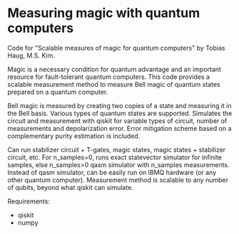 # Measuring magic with quantum computers

Code for "Scalable measures of magic for quantum computers" by Tobias Haug, M.S. Kim.

Magic is a necessary condition for quantum advantage and an important resource for fault-tolerant quantum computers.
This code provides a scalable measurement method to measure Bell magic of quantum states prepared on a quantum computer.

Bell magic is measured by creating two copies of a state and measuring it in the Bell basis. Various types of quantum states are supported.
Simulates the circuit and measurement with qiskit for variable types of circuit, number of measurements and depolarization error.
Error mitigation scheme based on a complementary purity estimation is included.

Can run stabilizer circuit + T-gates, magic states, magic states + stabilizer circuit, etc. 
For n_samples=0, runs exact statevector simulator for infinite samples, else n_samples>0 qasm simulator with n_samples measurements.
Instead of qasm simulator, can be easily run on IBMQ hardware (or any other quantum computer).
Measurement method is scalable to any number of qubits, beyond what qiskit can simulate.

Requirements:
- qiskit
- numpy
